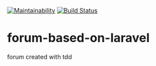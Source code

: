 [![Maintainability](https://api.codeclimate.com/v1/badges/b7a2a3b523ca18783f4b/maintainability)](https://codeclimate.com/github/ravilushqa/forum-based-on-laravel/maintainability)
[![Build Status](https://travis-ci.org/ravilushqa/forum-based-on-laravel.svg?branch=develop)](https://travis-ci.org/ravilushqa/forum-based-on-laravel)
# forum-based-on-laravel
forum created with tdd
